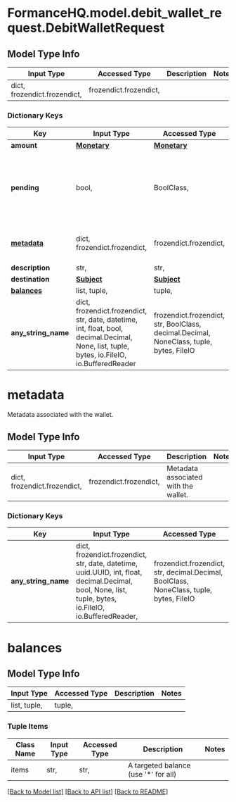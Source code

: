# FormanceHQ.model.debit_wallet_request.DebitWalletRequest

## Model Type Info
Input Type | Accessed Type | Description | Notes
------------ | ------------- | ------------- | -------------
dict, frozendict.frozendict,  | frozendict.frozendict,  |  | 

### Dictionary Keys
Key | Input Type | Accessed Type | Description | Notes
------------ | ------------- | ------------- | ------------- | -------------
**amount** | [**Monetary**](Monetary.md) | [**Monetary**](Monetary.md) |  | 
**pending** | bool,  | BoolClass,  | Set to true to create a pending hold. If false, the wallet will be debited immediately. | [optional] 
**[metadata](#metadata)** | dict, frozendict.frozendict,  | frozendict.frozendict,  | Metadata associated with the wallet. | [optional] 
**description** | str,  | str,  |  | [optional] 
**destination** | [**Subject**](Subject.md) | [**Subject**](Subject.md) |  | [optional] 
**[balances](#balances)** | list, tuple,  | tuple,  |  | [optional] 
**any_string_name** | dict, frozendict.frozendict, str, date, datetime, int, float, bool, decimal.Decimal, None, list, tuple, bytes, io.FileIO, io.BufferedReader | frozendict.frozendict, str, BoolClass, decimal.Decimal, NoneClass, tuple, bytes, FileIO | any string name can be used but the value must be the correct type | [optional]

# metadata

Metadata associated with the wallet.

## Model Type Info
Input Type | Accessed Type | Description | Notes
------------ | ------------- | ------------- | -------------
dict, frozendict.frozendict,  | frozendict.frozendict,  | Metadata associated with the wallet. | 

### Dictionary Keys
Key | Input Type | Accessed Type | Description | Notes
------------ | ------------- | ------------- | ------------- | -------------
**any_string_name** | dict, frozendict.frozendict, str, date, datetime, uuid.UUID, int, float, decimal.Decimal, bool, None, list, tuple, bytes, io.FileIO, io.BufferedReader,  | frozendict.frozendict, str, decimal.Decimal, BoolClass, NoneClass, tuple, bytes, FileIO | any string name can be used but the value must be the correct type | [optional]

# balances

## Model Type Info
Input Type | Accessed Type | Description | Notes
------------ | ------------- | ------------- | -------------
list, tuple,  | tuple,  |  | 

### Tuple Items
Class Name | Input Type | Accessed Type | Description | Notes
------------- | ------------- | ------------- | ------------- | -------------
items | str,  | str,  | A targeted balance (use &#x27;*&#x27; for all) | 

[[Back to Model list]](../../README.md#documentation-for-models) [[Back to API list]](../../README.md#documentation-for-api-endpoints) [[Back to README]](../../README.md)

